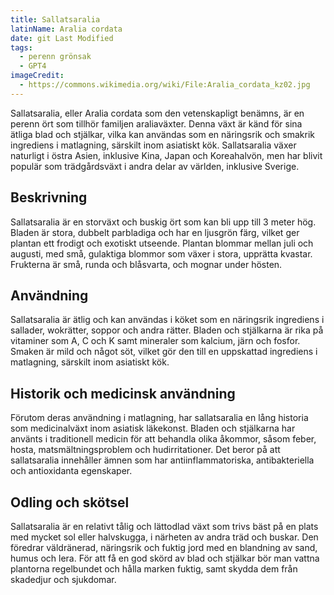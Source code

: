 ```yaml
---
title: Sallatsaralia
latinName: Aralia cordata
date: git Last Modified
tags:
  - perenn grönsak
  - GPT4
imageCredit:
  - https://commons.wikimedia.org/wiki/File:Aralia_cordata_kz02.jpg
---
```


Sallatsaralia, eller Aralia cordata som den vetenskapligt benämns, är en perenn ört som tillhör familjen araliaväxter. Denna växt är känd för sina ätliga blad och stjälkar, vilka kan användas som en näringsrik och smakrik ingrediens i matlagning, särskilt inom asiatiskt kök. Sallatsaralia växer naturligt i östra Asien, inklusive Kina, Japan och Koreahalvön, men har blivit populär som trädgårdsväxt i andra delar av världen, inklusive Sverige.

## Beskrivning

Sallatsaralia är en storväxt och buskig ört som kan bli upp till 3 meter hög. Bladen är stora, dubbelt parbladiga och har en ljusgrön färg, vilket ger plantan ett frodigt och exotiskt utseende. Plantan blommar mellan juli och augusti, med små, gulaktiga blommor som växer i stora, upprätta kvastar. Frukterna är små, runda och blåsvarta, och mognar under hösten.

## Användning

Sallatsaralia är ätlig och kan användas i köket som en näringsrik ingrediens i sallader, wokrätter, soppor och andra rätter. Bladen och stjälkarna är rika på vitaminer som A, C och K samt mineraler som kalcium, järn och fosfor. Smaken är mild och något söt, vilket gör den till en uppskattad ingrediens i matlagning, särskilt inom asiatiskt kök.

## Historik och medicinsk användning

Förutom deras användning i matlagning, har sallatsaralia en lång historia som medicinalväxt inom asiatisk läkekonst. Bladen och stjälkarna har använts i traditionell medicin för att behandla olika åkommor, såsom feber, hosta, matsmältningsproblem och hudirritationer. Det beror på att sallatsaralia innehåller ämnen som har antiinflammatoriska, antibakteriella och antioxidanta egenskaper.

## Odling och skötsel

Sallatsaralia är en relativt tålig och lättodlad växt som trivs bäst på en plats med mycket sol eller halvskugga, i närheten av andra träd och buskar. Den föredrar väldränerad, näringsrik och fuktig jord med en blandning av sand, humus och lera. För att få en god skörd av blad och stjälkar bör man vattna plantorna regelbundet och hålla marken fuktig, samt skydda dem från skadedjur och sjukdomar.
